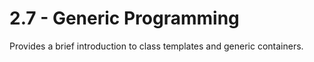 2.7 - Generic Programming
========================= 

Provides a brief introduction to class templates and generic containers.